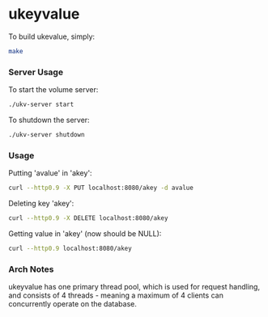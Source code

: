 # ukeyvalue

To build ukevalue, simply:

```bash
make
```

### Server Usage

To start the volume server:

```bash
./ukv-server start
```

To shutdown the server:

```bash
./ukv-server shutdown
```

### Usage

Putting 'avalue' in 'akey':

```bash
curl --http0.9 -X PUT localhost:8080/akey -d avalue
```

Deleting key 'akey':

```bash
curl --http0.9 -X DELETE localhost:8080/akey
```

Getting value in 'akey' (now should be NULL):

```bash
curl --http0.9 localhost:8080/akey
```

### Arch Notes

ukeyvalue has one primary thread pool, which is used for request handling, and consists of 4 threads - meaning a maximum of 4 clients can concurrently operate on the database.
